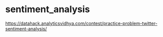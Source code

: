 # sentiment_analysis

https://datahack.analyticsvidhya.com/contest/practice-problem-twitter-sentiment-analysis/